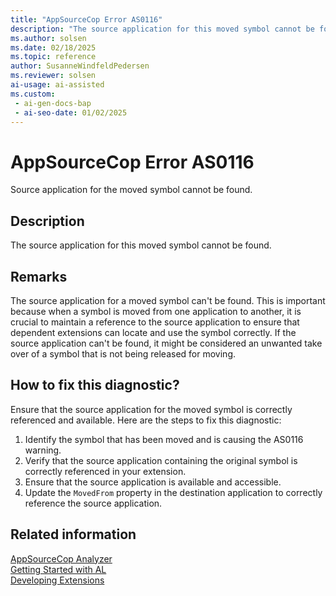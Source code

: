 ```yaml
---
title: "AppSourceCop Error AS0116"
description: "The source application for this moved symbol cannot be found."
ms.author: solsen
ms.date: 02/18/2025
ms.topic: reference
author: SusanneWindfeldPedersen
ms.reviewer: solsen
ai-usage: ai-assisted
ms.custom:
 - ai-gen-docs-bap
 - ai-seo-date: 01/02/2025
---
```

[//]: # (START>DO_NOT_EDIT)
[//]: # (IMPORTANT:Do not edit any of the content between here and the END>DO_NOT_EDIT.)
[//]: # (Any modifications should be made in the .xml files in the ModernDev repo.)
# AppSourceCop Error AS0116
Source application for the moved symbol cannot be found.

## Description
The source application for this moved symbol cannot be found.

[//]: # (IMPORTANT: END>DO_NOT_EDIT)

## Remarks

The source application for a moved symbol can't be found. This is important because when a symbol is moved from one application to another, it is crucial to maintain a reference to the source application to ensure that dependent extensions can locate and use the symbol correctly. If the source application can't be found, it might be considered an unwanted take over of a symbol that is not being released for moving.

## How to fix this diagnostic?

Ensure that the source application for the moved symbol is correctly referenced and available. Here are the steps to fix this diagnostic:

1. Identify the symbol that has been moved and is causing the AS0116 warning.
2. Verify that the source application containing the original symbol is correctly referenced in your extension.
3. Ensure that the source application is available and accessible.
4. Update the `MovedFrom` property in the destination application to correctly reference the source application.

## Related information

[AppSourceCop Analyzer](appsourcecop.md)  
[Getting Started with AL](../devenv-get-started.md)  
[Developing Extensions](../devenv-dev-overview.md)  